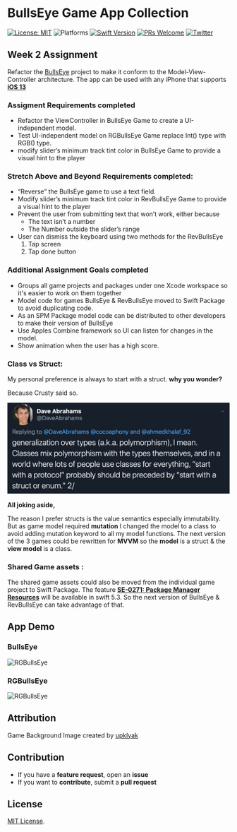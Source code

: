 # BullsEye Game App Collection 


[![License: MIT](https://img.shields.io/badge/License-MIT-yellow.svg)](https://opensource.org/licenses/MIT)
![Platforms](https://img.shields.io/badge/platform-iOS-lightgrey.svg)
[![Swift Version](https://img.shields.io/badge/Swift-5.2-F16D39.svg?style=flat)](https://developer.apple.com/swift)
[![PRs Welcome](https://img.shields.io/badge/PRs-welcome-brightgreen.svg?style=flat-square)](http://makeapullrequest.com)
[![Twitter](https://img.shields.io/badge/twitter-@byaruhaf-blue.svg)](http://twitter.com/byaruhaf)


## Week 2 Assignment

Refactor the [BullsEye](https://files.betamax.raywenderlich.com/attachments/videos/1927/20a3598d-8d8d-4044-ad39-5a1d58c62ad9.zip) project to make it conform to the Model-View-Controller architecture.
The app can be used with any iPhone that supports **[iOS 13](https://support.apple.com/en-il/guide/iphone/iphe3fa5df43/ios)**

### Assigment Requirements completed
* Refactor the ViewController in BullsEye Game to create a UI-independent model.
* Test UI-independent model on RGBullsEye Game replace Int() type with RGB() type.
* modify slider’s minimum track tint color in BullsEye Game to provide a visual hint to the player

### Stretch Above and Beyond Requirements completed:
* “Reverse” the BullsEye game to use a text field.
* Modify slider’s minimum track tint color in RevBullsEye Game to provide a visual hint to the player
* Prevent the user from submitting text that won’t work, either because
    * The text isn’t a number
    * The Number outside the slider’s range
* User can dismiss the keyboard using two methods for the RevBullsEye
     1. Tap screen
    2. Tap done button 
 

### Additional Assignment Goals completed
* Groups all game projects and packages under one Xcode workspace so it's easier to work on them together
* Model code for games BullsEye & RevBullsEye moved to Swift Package to avoid duplicating code.
* As an SPM Package model code can be distributed to other developers to make their version of BullsEye
* Use Apples Combine framework so UI can listen for changes in the model.
* Show animation when the user has a high score. 

### Class vs Struct:
My personal preference is always to start with a struct. **why you wonder?**

Because Crusty said so.

![Crusty](Demo/Crusty.png) 

**All joking aside,**

The reason I prefer structs is the value semantics especially immutability. But as game model required **mutation** I changed the model to a class to avoid adding mutation keyword to all my model functions. The next version of the 3 games could be rewritten for **MVVM** so the **model** is a struct & the **view model** is a class.  

### Shared Game assets :
The shared game assets could also be moved from the individual game project to Swift Package.
The feature **[SE-0271: Package Manager Resources](https://github.com/apple/swift-evolution/blob/master/proposals/0271-package-manager-resources.md)** will be available in swift 5.3. So the next version of BullsEye & RevBullsEye can take advantage of that. 

## App Demo
### BullsEye
![RGBullsEye](Demo/Bull3.gif)
### RGBullsEye
![RGBullsEye](Demo/RGBBull.gif)

## Attribution
Game Background Image created by <a href='https://www.freepik.com/upklyak'> upklyak</a>


## Contribution
- If you have a **feature request**, open an **issue**
- If you want to **contribute**, submit a **pull request**


## License
[MIT License](https://github.com/byaruhaf/RWiOSBootcamp/blob/master/LICENSE).
